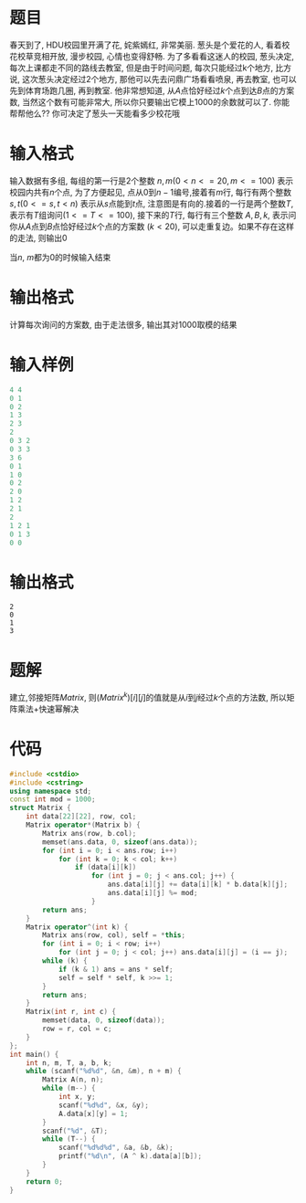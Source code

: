 # 题目

春天到了, HDU校园里开满了花, 姹紫嫣红, 非常美丽. 葱头是个爱花的人, 看着校花校草竞相开放, 漫步校园, 心情也变得舒畅. 为了多看看这迷人的校园, 葱头决定, 每次上课都走不同的路线去教室, 但是由于时间问题, 每次只能经过k个地方, 比方说, 这次葱头决定经过$2$个地方, 那他可以先去问鼎广场看看喷泉, 再去教室, 也可以先到体育场跑几圈, 再到教室. 他非常想知道, 从$A$点恰好经过$k$个点到达$B$点的方案数, 当然这个数有可能非常大, 所以你只要输出它模上$1000$的余数就可以了. 你能帮帮他么?? 你可决定了葱头一天能看多少校花哦 

# 输入格式

输入数据有多组, 每组的第一行是2个整数 $n, m(0 < n <= 20, m <= 100)$ 表示校园内共有$n$个点, 为了方便起见, 点从$0$到$n-1$编号,接着有$m$行, 每行有两个整数 $s, t (0<=s,t < n)$ 表示从$s$点能到$t$点, 注意图是有向的.接着的一行是两个整数$T$,表示有$T$组询问$(1<=T<=100)$, 接下来的$T$行, 每行有三个整数 $A, B, k$, 表示问你从$A$点到$B$点恰好经过$k$个点的方案数 $(k < 20)$, 可以走重复边。如果不存在这样的走法, 则输出$0$

当$n$, $m$都为0的时候输入结束

# 输出格式

计算每次询问的方案数, 由于走法很多, 输出其对1000取模的结果

# 输入样例

```cpp
4 4
0 1
0 2
1 3
2 3
2
0 3 2
0 3 3
3 6
0 1
1 0
0 2
2 0
1 2
2 1
2
1 2 1
0 1 3
0 0
```
# 输出格式

```
2
0
1
3
```

# 题解

建立,邻接矩阵$Matrix$, 则$(Matrix^k)[i][j]$的值就是从$i$到$j$经过$k$个点的方法数, 所以矩阵乘法+快速幂解决

# 代码

```cpp
#include <cstdio>
#include <cstring>
using namespace std;
const int mod = 1000;
struct Matrix {
    int data[22][22], row, col;
    Matrix operator*(Matrix b) {
        Matrix ans(row, b.col);
        memset(ans.data, 0, sizeof(ans.data));
        for (int i = 0; i < ans.row; i++)
            for (int k = 0; k < col; k++)
                if (data[i][k])
                    for (int j = 0; j < ans.col; j++) {
                        ans.data[i][j] += data[i][k] * b.data[k][j];
                        ans.data[i][j] %= mod;
                    }
        return ans;
    }
    Matrix operator^(int k) {
        Matrix ans(row, col), self = *this;
        for (int i = 0; i < row; i++)
            for (int j = 0; j < col; j++) ans.data[i][j] = (i == j);
        while (k) {
            if (k & 1) ans = ans * self;
            self = self * self, k >>= 1;
        }
        return ans;
    }
    Matrix(int r, int c) {
        memset(data, 0, sizeof(data));
        row = r, col = c;
    }
};
int main() {
    int n, m, T, a, b, k;
    while (scanf("%d%d", &n, &m), n + m) {
        Matrix A(n, n);
        while (m--) {
            int x, y;
            scanf("%d%d", &x, &y);
            A.data[x][y] = 1;
        }
        scanf("%d", &T);
        while (T--) {
            scanf("%d%d%d", &a, &b, &k);
            printf("%d\n", (A ^ k).data[a][b]);
        }
    }
    return 0;
}
```
